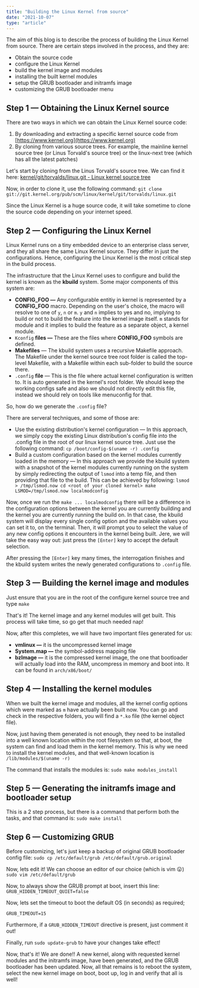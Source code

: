 ```yaml
---
title: "Building the Linux Kernel from source"
date: "2021-10-07"
type: "article"
---
```


The aim of this blog is to describe the process of building the Linux Kernel from source. There are certain steps involved in the process, and they are:

- Obtain the source code
- configure the Linux Kernel
- build the kernel image and modules
- installing the built kernel modules
- setup the GRUB bootloader and initramfs image
- customizing the GRUB bootloader menu

## Step 1 — Obtaining the Linux Kernel source

There are two ways in which we can obtain the Linux Kernel source code:

1. By downloading and extracting a specific kernel source code from [https://www.kernel.org](https://www.kernel.org) 
2. By cloning from various source trees. For example, the mainline kernel source tree (or Linus Torvald's source tree) or the linux-next tree (which has all the latest patches)

Let's start by cloning from the Linus Torvald's source tree. We can find it here: [kernel/git/torvalds/linux.git - Linux kernel source tree](https://git.kernel.org/pub/scm/linux/kernel/git/torvalds/linux.git)

Now, in order to clone it, use the following command:
`git clone git://git.kernel.org/pub/scm/linux/kernel/git/torvalds/linux.git`

Since the Linux Kernel is a huge source code, it will take sometime to clone the source code depending on your internet speed.

## Step 2 — Configuring the Linux Kernel

Linux Kernel runs on a tiny embedded device to an enterprise class server, and they all share the same Linux Kernel source. They differ in just the configurations. Hence, configuring the Linux Kernel is the most critical step in the build process.

The infrastructure that the Linux Kernel uses to configure and build the kernel is known as the **kbuild** system. Some major components of this system are:

- **CONFIG_FOO —** Any configurable entitiy in kernel is represented by a **CONFIG_FOO** macro. Depending on the user's choice, the macro will resolve to one of `y`, `n` or `m`. `y` and `n` implies to yes and no, implying to build or not to build the feature into the kernel image itself. `m` stands for module and it implies to build the feature as a separate object, a kernel module.
- `Kconfig` **files —** These are the files where **CONFIG_FOO** symbols are defined.
- **Makefiles** — The kbuild system uses a recursive Makefile approach. The Makefile under the kernel source tree root folder is called the top-level Makefile, with a Makefile within each sub-folder to build the source there.
- `.config` **file** — This is the file where actual kernel configuration is written to. It is auto generated in the kernel's root folder. We should keep the working configs safe and also we should not directly edit this file, instead we should rely on tools like menuconfig for that.

So, how do we generate the `.config` file? 

There are serveral techniques, and some of those are:

- Use the existing distribution's kernel configuration — In this approach, we simply copy the existing Linux distribution's config file into the .config file in the root of our linux kernel source tree. Just use the following command:
`cp /boot/config-$(uname -r) .config`
- Build a custom configuration based on the kernel modules currently loaded in the memory — In this approach we provide the kbuild system with a snapshot of the kernel modules currently running on the system by simply redirecting the output of `lsmod` into a temp file, and then providing that file to the build. This can be achieved by following: 
`lsmod > /tmp/lsmod.now
cd <root of your cloned kernel>
make LSMOD=/tmp/lsmod.now localmodconfig`

Now, once we run the `make ... localmodconfig` there will be a difference in the configuration options between the kernel you are currently building and the kernel you are currently running the build on. In that case, the kbuild system will display every single config option and the available values you can set it to, on the terminal. Then, it will prompt you to select the value of any new config options it encounters in the kernel being built. Jere, we will take the easy way out: just press the `[Enter]` key to accept the default selection. 

After pressing the `[Enter]` key many times, the interrogation finishes and the kbuild system writes the newly generated configurations to `.config` file.

## Step 3 — Building the kernel image and modules

Just ensure that you are in the root of the configure kernel source tree and type `make`

That's it! The kernel image and any kernel modules will get built. This process will take time, so go get that much needed nap!

Now, after this completes, we will have two important files generated for us:

- **vmlinux —** it is the uncompressed kernel image
- **System.map —** the symbol-address mapping file
- **bzImage —** it is the compressed kernel image, the one that bootloader will actually load into the RAM, uncompress in memory and boot into. It can be found in `arch/x86/boot/`

## Step 4 — Installing the kernel modules

When we built the kernel image and modules, all the kernel config options which were marked as `m` have actually been built now. You can go and check in the respective folders, you will find a `*.ko` file (the kernel object file). 

Now, just having them generated is not enough, they need to be installed into a well known location within the root filesystem so that, at boot, the system can find and load them in the kernel memory. This is why we need to install the kernel modules, and that well-known location is  `/lib/modules/$(uname -r)`

The command that installs the modules is:
`sudo make modules_install`

## Step 5 — Generating the initramfs image and bootloader setup

This is a 2 step process, but there is a command that perform both the tasks, and that command is:
`sudo make install`

## Step 6 — Customizing GRUB

Before customizing, let's just keep a backup of original GRUB bootloader config file:
`sudo cp /etc/default/grub /etc/default/grub.original`

Now, lets edit it! We can choose an editor of our choice (which is vim 😛)
`sudo vim /etc/default/grub`

Now, to always show the GRUB prompt at boot, insert this line:
`GRUB_HIDDEN_TIMEOUT_QUIET=false`

Now, lets set the timeout to boot the default OS (in seconds) as required;

`GRUB_TIMEOUT=15`

Furthermore, if a `GRUB_HIDDEN_TIMEOUT` directive is present, just comment it out!

Finally, run `sudo update-grub` to have your changes take effect!

Now, that's it! We are done!! A new kernel, along with requested kernel modules and the initramfs image, have been generated, and the GRUB bootloader has been updated. Now, all that remains is to reboot the system, select the new kernel image on boot, boot up, log in and verify that all is well!
